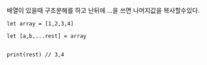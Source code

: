 

배열이 있을때 구조분해를 하고 난뒤에 ...을 쓰면 나머지값을 복사할수있다.
```
let array = [1,2,3,4]

let [a,b,...rest] = array


print(rest) // 3,4
```